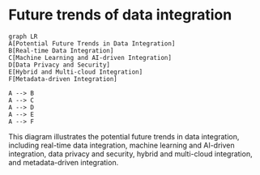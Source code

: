 # Future trends of data integration

```mermaid
graph LR
A[Potential Future Trends in Data Integration]
B[Real-time Data Integration]
C[Machine Learning and AI-driven Integration]
D[Data Privacy and Security]
E[Hybrid and Multi-cloud Integration]
F[Metadata-driven Integration]

A --> B
A --> C
A --> D
A --> E
A --> F
```

This diagram illustrates the potential future trends in data integration, including real-time data integration, machine learning and AI-driven integration, data privacy and security, hybrid and multi-cloud integration, and metadata-driven integration.